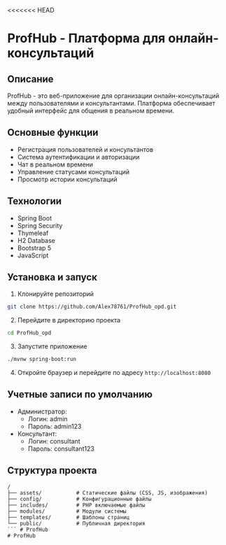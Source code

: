 <<<<<<< HEAD
# ProfHub - Платформа для онлайн-консультаций

## Описание
ProfHub - это веб-приложение для организации онлайн-консультаций между пользователями и консультантами. 
Платформа обеспечивает удобный интерфейс для общения в реальном времени.

## Основные функции
- Регистрация пользователей и консультантов
- Система аутентификации и авторизации
- Чат в реальном времени
- Управление статусами консультаций
- Просмотр истории консультаций

## Технологии
- Spring Boot
- Spring Security
- Thymeleaf
- H2 Database
- Bootstrap 5
- JavaScript

## Установка и запуск
1. Клонируйте репозиторий
```bash
git clone https://github.com/Alex78761/ProfHub_opd.git
```

2. Перейдите в директорию проекта
```bash
cd ProfHub_opd
```

3. Запустите приложение
```bash
./mvnw spring-boot:run
```

4. Откройте браузер и перейдите по адресу `http://localhost:8080`

## Учетные записи по умолчанию
- Администратор: 
  - Логин: admin
  - Пароль: admin123
- Консультант:
  - Логин: consultant
  - Пароль: consultant123

## Структура проекта
```
/
├── assets/           # Статические файлы (CSS, JS, изображения)
├── config/           # Конфигурационные файлы
├── includes/         # PHP включаемые файлы
├── modules/          # Модули системы
├── templates/        # Шаблоны страниц
└── public/           # Публичная директория
``` # ProfHub
# ProfHub

